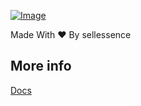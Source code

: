 [![Image](https://github.com/yarrosvault/syde/blob/main/Assets/Banner.png)](http://discord.gg/hVDgUm8WGr "Description")

Made With ❤️ By sellessence

## More info
[Docs](https://github.com/yarrosvault/syde/blob/main/Docs/Doc.md)

